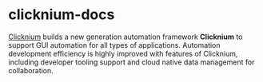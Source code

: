 # clicknium-docs

[Clicknium](https://www.clicknium.com) builds a new generation automation framework **Clicknium** to support GUI automation for all types of applications. Automation development efficiency is highly improved with features of Clicknium, including developer tooling support and cloud native data management for collaboration.  